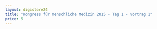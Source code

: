 ```yaml
---
layout: digistore24
title: "Kongress für menschliche Medizin 2015 - Tag 1 - Vortrag 1"
price: 5
---
```

